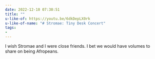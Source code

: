 ```yaml
---
date: 2022-12-10 07:30:51
title: ""
u-like-of: https://youtu.be/6dkDepLX0rk
u-like-of-name: "# Stromae: Tiny Desk Concert"
tags:
- 
---
```

I wish Stromae and I were close friends. I bet we would have volumes to share on being Afropeans.